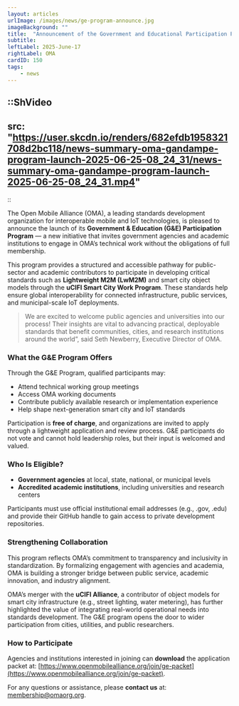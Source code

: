 ```yaml
---
layout: articles
urlImage: /images/news/ge-program-announce.jpg
imageBackground: ""
title:  "Announcement of the Government and Educational Participation Program"
subtitle: 
leftLabel: 2025-June-17
rightLabel: OMA
cardID: 150
tags: 
    - news
---
```


::ShVideo
---
src: "https://user.skcdn.io/renders/682efdb1958321708d2bc118/news-summary-oma-gandampe-program-launch-2025-06-25-08_24_31/news-summary-oma-gandampe-program-launch-2025-06-25-08_24_31.mp4"
---
::

The Open Mobile Alliance (OMA), a leading standards development organization for interoperable mobile and IoT technologies, is pleased to announce the launch of its **Government & Education (G&E) Participation Program** — a new initiative that invites government agencies and academic institutions to engage in OMA’s technical work without the obligations of full membership.
<!--more-->
This program provides a structured and accessible pathway for public-sector and academic contributors to participate in developing critical standards such as **Lightweight M2M (LwM2M)** and smart city object models through the **uCIFI Smart City Work Program**. These standards help ensure global interoperability for connected infrastructure, public services, and municipal-scale IoT deployments.

>We are excited to welcome public agencies and universities into our process! Their insights are vital to advancing practical, deployable standards that benefit communities, cities, and research institutions around the world”, said Seth Newberry, Executive Director of OMA.  

### What the G&E Program Offers
Through the G&E Program, qualified participants may:
- Attend technical working group meetings
- Access OMA working documents
- Contribute publicly available research or implementation experience
- Help shape next-generation smart city and IoT standards
 
Participation is **free of charge**, and organizations are invited to apply through a lightweight application and review process. G&E participants do not vote and cannot hold leadership roles, but their input is welcomed and valued.

### Who Is Eligible?

- **Government agencies** at local, state, national, or municipal levels
- **Accredited academic institutions**, including universities and research centers
 
Participants must use official institutional email addresses (e.g., .gov, .edu) and provide their GitHub handle to gain access to private development repositories.

### Strengthening Collaboration

This program reflects OMA’s commitment to transparency and inclusivity in standardization. By formalizing engagement with agencies and academia, OMA is building a stronger bridge between public service, academic innovation, and industry alignment.
 
OMA’s merger with the **uCIFI Alliance**, a contributor of object models for smart city infrastructure (e.g., street lighting, water metering), has further highlighted the value of integrating real-world operational needs into standards development. The G&E program opens the door to wider participation from cities, utilities, and public researchers.

### How to Participate
Agencies and institutions interested in joining can **download** the application packet at: [https://www.openmobilealliance.org/join/ge-packet](https://www.openmobilealliance.org/join/ge-packet).

For any questions or assistance, please **contact us** at: <membership@omaorg.org>.




